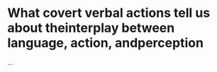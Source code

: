 # What covert verbal actions tell us about theinterplay between language, action, andperception

...